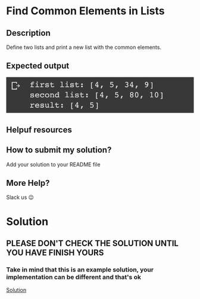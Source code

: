 # Find Common Elements in Lists

## Description

Define two lists and print a new list with the common elements.

## Expected output

![expcted output](../../../assets/ch_e13_expected.png)

## Helpuf resources

## How to submit my solution?

Add your solution to your README file

## More Help?

Slack us 😉

# Solution

## PLEASE DON'T CHECK THE SOLUTION UNTIL YOU HAVE FINISH YOURS

### Take in mind that this is an example solution, your implementation can be different and that's ok

[Solution](../sol)
